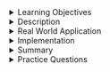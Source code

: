 
<details><summary>Learning Objectives</summary>
<br>

After completing this module, associates should be able to:

- To define Referential integrity

</details>
<details><summary>Description</summary>
<br>

- Referential integrity is the relationship between tables. Each table in a database has a primary key and this primary key can appear in other tables because of its relationship to data within other tables. When a primary key from one table appears in another table, it is called a foreign key.
- Referential integrity does not allow the addition of any record in a table that contains the foreign key unless the reference table contains a corresponding primary key.
- Referential integrity does not allow deletion of a record in a table that contains the foreign key. To delete the record in the parent table, the corresponding record in the child table should be deleted first. To solve this issue ON DELETE CASCADE is used. 
- Other options are to set the foreign key to null or to its default value (only if the default value references an existing value in the primary-key table).

</details>
<details><summary>Real World Application</summary>
 <br>

Consider any database, for example, an Office Database with Employee, Branch, and Client tables. Employee table will have a foreign key called branch_id which is the primary key for the Branch table and the Client table will have a foreign key called employee_id which is a Primary key fro Employee table. Any changes made in the Branch table will affect the Employee table. If a branch is closed (deleted), all the employees in that branch are fired (deleted), and if an employee leaves the company(deleted), all the clients of the employee in the Client table are lost (deleted).

</details>
<details><summary>Implementation</summary> 
<br>

step 1: Create a table named Student.

``` sql
 CREATE TABLE Student(
    student_id INT PRIMARY KEY,
    first_name VARCHAR(20),
    last_name VARCHAR(20),
    Major VARCHAR(20)
    );

```
Step 2: create a table named InternationalStudent.

``` sql
CREATE TABLE InternationalStudent(
    country_id INT PRIMARY KEY,
    name VARCHAR(20),
    student_id INT,
    FOREIGN KEY(student_id) REFERENCES Student(student_id)
    ON DELETE CASCADE
);
```
Step 3: Insert values into Student table and InternationalStudent table.
``` sql
INSERT INTO Student VALUES(1,"Taylor", "Swift","English Literature");
INSERT INTO Student VALUES(2,"Stephen", "Hawking","Physics");
INSERT INTO InternationalStudent VALUES(1,"USA",1);
INSERT INTO InternationalStudent VALUES(2,"UK",2);
```
``` sql
SELECT * FROM InternationalStudent;
```
Result:
| country_id | name  | student_id |
|------------|-------|------------|
|     1      | USA   |          1 |
|     2      | UK    |          2 |

Step 4: delete a record from Student table
``` sql
DELETE FROM Student WHERE Major="English Literature";
```
Now the record in child table InternationalStudent with student_id as 1 is deleted.

``` sql
SELECT * FROM InternationalStudent;
```
Result:
| country_id | name  | student_id |
|------------|-------|------------|
|     2      | UK    |          2 |





</details>
<details><summary>Summary</summary> 
<br>

- Referential integrity  is used to build and maintain logical relationships between tables to avoid logical corruption of data.

- Referential integrity is made up of the combination of a primary key and a foreign key.

- Normally the table with a Primary key is considered as a parent table and the table with a foreign key is considered a child table.

- Updating and Deletion in primary key table and Insertion and Updating in the foreign key table could
violate the referential integrity.

- To avoid violating Referential Integrity, ON DELETE CASCADE, set the foreign key to NULL, or set foreign key to default are implemented.

</details>
<details><summary>Practice Questions</summary>

[Practice Questions](./Quiz.gift)</details>
